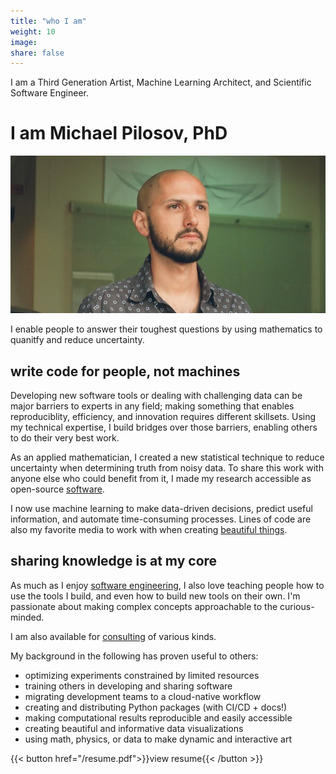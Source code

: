 ```yaml
---
title: "who I am"
weight: 10
image:
share: false
---
```


I am a Third Generation Artist, Machine Learning Architect, and Scientific Software Engineer.

# I am Michael Pilosov, PhD

![portrait](./profile.jpg)

I enable people to answer their toughest questions by using mathematics to quanitfy and reduce uncertainty.

## write code for people, not machines

Developing new software tools or dealing with challenging data can be major barriers to experts in any field; making something that enables reproduciblity, efficiency, and innovation requires different skillsets.
Using my technical expertise, I build bridges over those barriers, enabling others to do their very best work.



As an applied mathematician, I created a new statistical technique to reduce uncertainty when determining truth from noisy data.
To share this work with anyone else who could benefit from it, I made my research accessible as open-source [software](./projects/#estimation). 
 
I now use machine learning to make data-driven decisions, predict useful information, and automate time-consuming processes.
Lines of code are also my favorite media to work with when creating [beautiful things](./projects/#art).


## sharing knowledge is at my core

As much as I enjoy [software engineering](./projects/#architect-engineer), I also love teaching people how to use the tools I build, and even how to build new tools on their own. I'm passionate about making complex concepts approachable to the curious-minded. 

I am also available for [consulting](./#connect) of various kinds.

My background in the following has proven useful to others:
- optimizing experiments constrained by limited resources
- training others in developing and sharing software
- migrating development teams to a cloud-native workflow
- creating and distributing Python packages (with CI/CD + docs!)
- making computational results reproducible and easily accessible
- creating beautiful and informative data visualizations
- using math, physics, or data to make dynamic and interactive art

{{< button href="/resume.pdf">}}view resume{{< /button >}}
